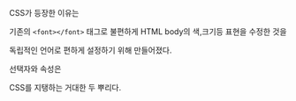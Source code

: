 CSS가 등장한 이유는 

기존의 `<font></font>` 태그로 불편하게 HTML body의 색,크기등 표현을 수정한 것을 

독립적인 언어로 편하게 설정하기 위해 만들어졌다.



선택자와 속성은 

CSS를 지탱하는 거대한 두 뿌리다. 

